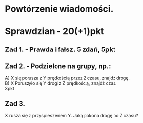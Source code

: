 # Powtórzenie wiadomości.
# Sprawdzian - 20(+1)pkt
## Zad 1. - Prawda i fałsz. 5 zdań, 5pkt
## Zad 2. - Podzielone na grupy, np.:
A) X się porusza z Y prędkością przez Z czasu, znajdź drogę.  
B) X Poruszyło się Y drogi z Z prędkością, znajdź czas.  
3pkt  
## Zad 3. 
X rusza się z przyspieszeniem Y. Jaką pokona drogę po Z czasu?
